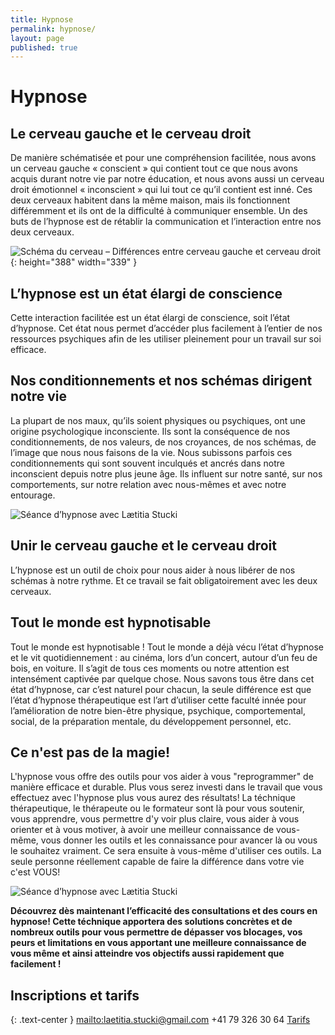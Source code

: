 ```yaml
---
title: Hypnose
permalink: hypnose/
layout: page
published: true
---
```


# Hypnose

## Le cerveau gauche et le cerveau droit

De manière schématisée et pour une compréhension facilitée, nous avons un cerveau gauche « conscient » qui contient tout ce que nous avons acquis durant notre vie par notre éducation, et nous avons aussi un cerveau droit émotionnel « inconscient » qui lui tout ce qu’il contient est inné. Ces deux cerveaux habitent dans la même maison, mais ils fonctionnent différemment et ils ont de la difficulté à communiquer ensemble. Un des buts de l’hypnose est de rétablir la communication et l’interaction entre nos deux cerveaux.

![Schéma du cerveau – Différences entre cerveau gauche et cerveau droit](../images/laetitia-stucki-schema-cerveau.jpg){: height="388" width="339" }

## L’hypnose est un état élargi de conscience

Cette interaction facilitée est un état élargi de conscience, soit l’état d’hypnose. Cet état nous permet d’accéder plus facilement à l’entier de nos ressources psychiques afin de les utiliser pleinement pour un travail sur soi efficace.

## Nos conditionnements et nos schémas dirigent notre vie

La plupart de nos maux, qu’ils soient physiques ou psychiques, ont une origine psychologique inconsciente. Ils sont la conséquence de nos conditionnements, de nos valeurs, de nos croyances, de nos schémas, de l’image que nous nous faisons de la vie. Nous subissons parfois ces conditionnements qui sont souvent inculqués et ancrés dans notre inconscient depuis notre plus jeune âge. Ils influent sur notre santé, sur nos comportements, sur notre relation avec nous-mêmes et avec notre entourage.

![Séance d’hypnose avec Lætitia Stucki](../images/laetitia-stucki-hypnose-006.jpg)


## Unir le cerveau gauche et le cerveau droit

L’hypnose est un outil de choix pour nous aider à nous libérer de nos schémas à notre rythme. Et ce travail se fait obligatoirement avec les deux cerveaux.

## Tout le monde est hypnotisable

Tout le monde est hypnotisable ! Tout le monde a déjà vécu l’état d’hypnose et le vit quotidiennement : au cinéma, lors d’un concert, autour d’un feu de bois, en voiture. Il s’agit de tous ces moments ou notre attention est intensément captivée par quelque chose. Nous savons tous être dans cet état d’hypnose, car c’est naturel pour chacun, la seule différence est que l’état d’hypnose thérapeutique est l’art d’utiliser cette faculté innée pour l’amélioration de notre bien-être physique, psychique, comportemental, social, de la préparation mentale, du développement personnel, etc.

## Ce n'est pas de la magie!

L'hypnose vous offre des outils pour vos aider à vous "reprogrammer" de manière efficace et durable. Plus vous serez investi dans le travail que vous effectuez avec l'hypnose plus vous aurez des résultats! La téchnique thérapeutique, le thérapeute ou le formateur sont là pour vous soutenir, vous apprendre, vous permettre d'y voir plus claire, vous aider à vous orienter et à vous motiver, à avoir une meilleur connaissance de vous-même, vous donner les outils et les connaissance pour avancer là ou vous le souhaitez vraiment. Ce sera ensuite à vous-même d'utiliser ces outils. La seule personne réellement capable de faire la différence dans votre vie c'est VOUS!


![Séance d’hypnose avec Lætitia Stucki](../images/laetitia-stucki-hypnose-005.jpg)

**Découvrez dès maintenant l’efficacité des consultations et des cours en hypnose! Cette téchnique apportera des solutions concrètes et de nombreux outils pour vous permettre de dépasser vos blocages, vos peurs et limitations en vous apportant une meilleure connaissance de vous même et ainsi atteindre vos objectifs aussi rapidement que facilement !**

## Inscriptions et tarifs

{: .text-center }
<mailto:laetitia.stucki@gmail.com>
<i class="fa fa-mobile"></i> +41 79 326 30 64
[Tarifs](../tarifs/)

